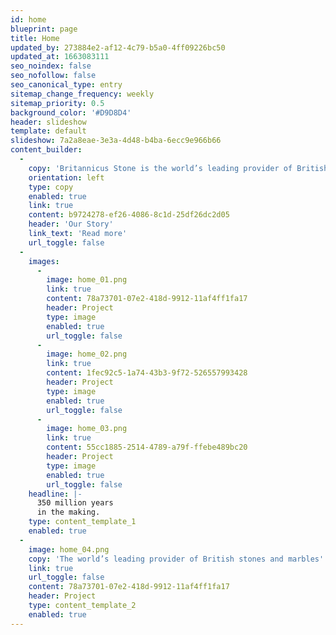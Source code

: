```yaml
---
id: home
blueprint: page
title: Home
updated_by: 273884e2-af12-4c79-b5a0-4ff09226bc50
updated_at: 1663083111
seo_noindex: false
seo_nofollow: false
seo_canonical_type: entry
sitemap_change_frequency: weekly
sitemap_priority: 0.5
background_color: '#D9D8D4'
header: slideshow
template: default
slideshow: 7a2a8eae-3e3a-4d48-b4ba-6ecc9e966b66
content_builder:
  -
    copy: 'Britannicus Stone is the world’s leading provider of British stones and marbles. It sources only the very best carboniferous limestones from the depths of the beautiful British landscape, and then expertly hones or polishes them to create timeless and unique pieces of stone or marble ready to adorn interiors or to create special objects of matchless splendour.'
    orientation: left
    type: copy
    enabled: true
    link: true
    content: b9724278-ef26-4086-8c1d-25df26dc2d05
    header: 'Our Story'
    link_text: 'Read more'
    url_toggle: false
  -
    images:
      -
        image: home_01.png
        link: true
        content: 78a73701-07e2-418d-9912-11af4ff1fa17
        header: Project
        type: image
        enabled: true
        url_toggle: false
      -
        image: home_02.png
        link: true
        content: 1fec92c5-1a74-43b3-9f72-526557993428
        header: Project
        type: image
        enabled: true
        url_toggle: false
      -
        image: home_03.png
        link: true
        content: 55cc1885-2514-4789-a79f-ffebe489bc20
        header: Project
        type: image
        enabled: true
        url_toggle: false
    headline: |-
      350 million years
      in the making.
    type: content_template_1
    enabled: true
  -
    image: home_04.png
    copy: 'The world’s leading provider of British stones and marbles'
    link: true
    url_toggle: false
    content: 78a73701-07e2-418d-9912-11af4ff1fa17
    header: Project
    type: content_template_2
    enabled: true
---
```

